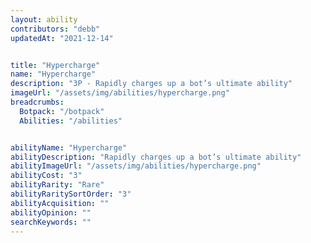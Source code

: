 ```yaml
---
layout: ability
contributors: "debb"
updatedAt: "2021-12-14"


title: "Hypercharge"
name: "Hypercharge"
description: "3P - Rapidly charges up a bot’s ultimate ability"
imageUrl: "/assets/img/abilities/hypercharge.png"
breadcrumbs:
  Botpack: "/botpack"
  Abilities: "/abilities"


abilityName: "Hypercharge"
abilityDescription: "Rapidly charges up a bot’s ultimate ability"
abilityImageUrl: "/assets/img/abilities/hypercharge.png"
abilityCost: "3"
abilityRarity: "Rare"
abilityRaritySortOrder: "3"
abilityAcquisition: ""
abilityOpinion: ""
searchKeywords: ""
---
```



